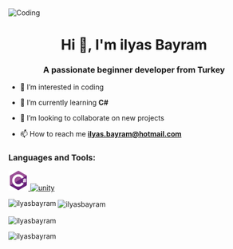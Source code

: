 <img align="center" alt="Coding" width="400" src="https://user-images.githubusercontent.com/101389320/169819144-74d4e632-4bf5-4b73-a91c-d3e1c8213f27.gif">

<h1 align="center">Hi 👋, I'm ilyas Bayram</h1>

<h3 align="center">A passionate beginner developer from Turkey</h3>


- 👀 I’m interested in coding

- 🌱 I’m currently learning **C#**

- 💞️ I’m looking to collaborate on new projects

- 📫 How to reach me **ilyas.bayram@hotmail.com**



<h3 align="left">Languages and Tools:</h3>

<p align="left"> <a href="https://www.w3schools.com/cs/" target="_blank" rel="noreferrer"> <img src="https://raw.githubusercontent.com/devicons/devicon/master/icons/csharp/csharp-original.svg" alt="csharp" width="40" height="40"/> </a> <a href="https://unity.com/" target="_blank" rel="noreferrer"> <img src="https://www.vectorlogo.zone/logos/unity3d/unity3d-icon.svg" alt="unity" width="40" height="40"/> </a> </p>


<p><img align="left" src="https://github-readme-stats.vercel.app/api/top-langs?username=ilyasbayram&show_icons=true&locale=en&layout=compact" alt="ilyasbayram" /></p>



<p>&nbsp;<img align="center" src="https://github-readme-stats.vercel.app/api?username=ilyasbayram&show_icons=true&locale=en" alt="ilyasbayram" /></p>



<p><img align="center" src="https://github-readme-streak-stats.herokuapp.com/?user=ilyasbayram&" alt="ilyasbayram" /></p>



<p align="left"> <img src="https://komarev.com/ghpvc/?username=ilyasbayram&label=Profile%20views&color=0e75b6&style=flat" alt="ilyasbayram" /> </p>
